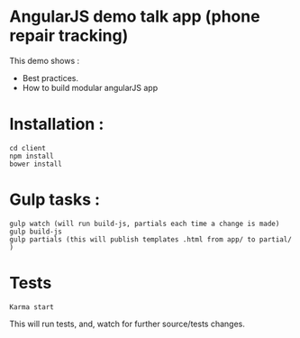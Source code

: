 AngularJS demo talk app (phone repair tracking)
===============================================

This demo shows :

- Best practices.
- How to build modular angularJS app

# Installation :

```
cd client
npm install
bower install
```

# Gulp tasks : 

```
gulp watch (will run build-js, partials each time a change is made)
gulp build-js
gulp partials (this will publish templates .html from app/ to partial/ )
```

# Tests
 
```
Karma start
```

This will run tests, and, watch for further source/tests changes.
